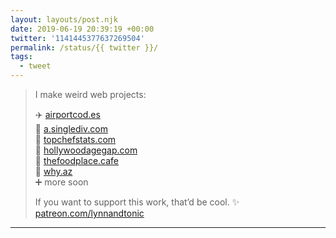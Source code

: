 ```yaml
---
layout: layouts/post.njk
date: 2019-06-19 20:39:19 +00:00
twitter: '1141445377637269504'
permalink: /status/{{ twitter }}/
tags: 
  - tweet
---
```


> I make weird web projects:
> 
> ✈️ [airportcod.es](https://airportcod.es)  
> 🎨 [a.singlediv.com](https://a.singlediv.com)  
> 🔪 [topchefstats.com](https://topchefstats.com)  
> 🎥 [hollywoodagegap.com](http://hollywoodagegap.com)  
> 🍤 [thefoodplace.cafe](https://thefoodplace.cafe)  
> 🌵 [why.az](https://why.az)  
> ➕ more soon
> 
> If you want to support this work, that’d be cool. ✨ [patreon.com/lynnandtonic](http://patreon.com/lynnandtonic)

---

